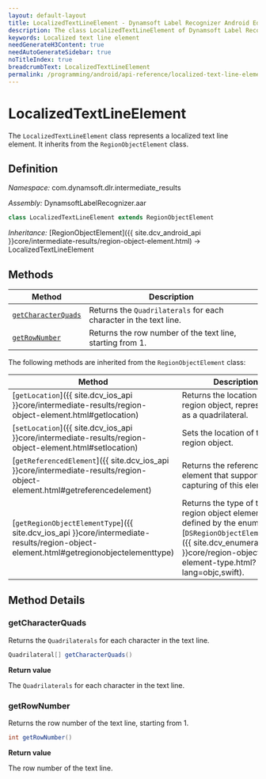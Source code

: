 ```yaml
---
layout: default-layout
title: LocalizedTextLineElement - Dynamsoft Label Recognizer Android Edition
description: The class LocalizedTextLineElement of Dynamsoft Label Recognizer Android edition represents a localized text line element.
keywords: Localized text line element
needGenerateH3Content: true
needAutoGenerateSidebar: true
noTitleIndex: true
breadcrumbText: LocalizedTextLineElement
permalink: /programming/android/api-reference/localized-text-line-element.html
---
```


# LocalizedTextLineElement

The `LocalizedTextLineElement` class represents a localized text line element. It inherits from the `RegionObjectElement` class.

## Definition

*Namespace:* com.dynamsoft.dlr.intermediate_results

*Assembly:* DynamsoftLabelRecognizer.aar

```java
class LocalizedTextLineElement extends RegionObjectElement
```

*Inheritance:* [RegionObjectElement]({{ site.dcv_android_api }}core/intermediate-results/region-object-element.html) -> LocalizedTextLineElement

## Methods

| Method | Description |
| ------ | ----------- |
| [`getCharacterQuads`](#getcharacterquads) | Returns the `Quadrilaterals` for each character in the text line. |
| [`getRowNumber`](#getrownumber) | Returns the row number of the text line, starting from 1. |

The following methods are inherited from the `RegionObjectElement` class:

| Method | Description |
|------- |-------------|
| [`getLocation`]({{ site.dcv_ios_api }}core/intermediate-results/region-object-element.html#getlocation) | Returns the location of the region object, represented as a quadrilateral. |
| [`setLocation`]({{ site.dcv_ios_api }}core/intermediate-results/region-object-element.html#setlocation) | Sets the location of the region object. |
| [`getReferencedElement`]({{ site.dcv_ios_api }}core/intermediate-results/region-object-element.html#getreferencedelement) | Returns the referenced element that supports the capturing of this element. |
| [`getRegionObjectElementType`]({{ site.dcv_ios_api }}core/intermediate-results/region-object-element.html#getregionobjectelementtype) | Returns the type of the region object element, defined by the enumeration [`DSRegionObjectElementType`]({{ site.dcv_enumerations }}core/region-object-element-type.html?lang=objc,swift). |

## Method Details

### getCharacterQuads

Returns the `Quadrilaterals` for each character in the text line.

```java
Quadrilateral[] getCharacterQuads()
```

**Return value**

The `Quadrilaterals` for each character in the text line.

### getRowNumber

Returns the row number of the text line, starting from 1.

```java
int getRowNumber()
```

**Return value**

The row number of the text line.
